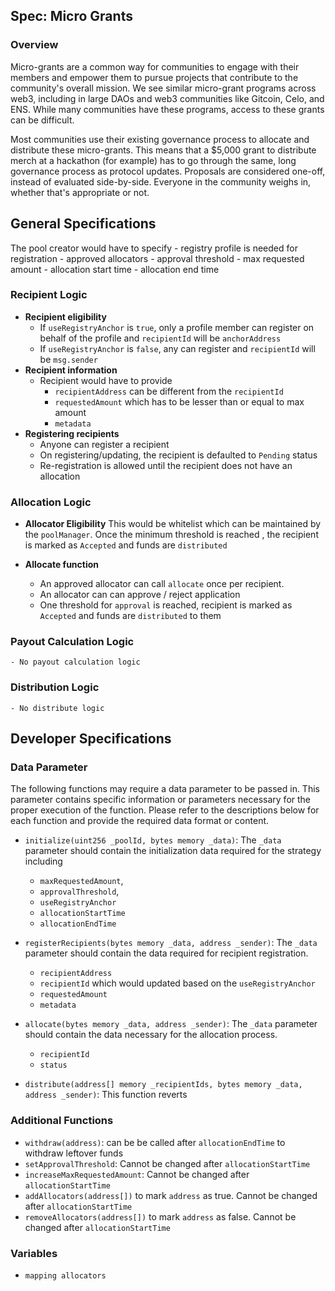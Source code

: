 Spec: Micro Grants
---------------------------------

### Overview

Micro-grants are a common way for communities to engage with their members and empower them to pursue projects that contribute to the community's overall mission. We see similar micro-grant programs across web3, including in large DAOs and web3 communities like Gitcoin, Celo, and ENS. While many communities have these programs, access to these grants can be difficult.

Most communities use their existing governance process to allocate and distribute these micro-grants. This means that a $5,000 grant to distribute merch at a hackathon (for example) has to go through the same, long governance process as protocol updates. Proposals are considered one-off, instead of evaluated side-by-side. Everyone in the community weighs in, whether that's appropriate or not.

## General Specifications

The pool creator would have to specify
    - registry profile is needed for registration
    - approved allocators
    - approval threshold 
    - max requested amount
    - allocation start time
    - allocation end time

### Recipient Logic

- **Recipient eligibility**
    - If `useRegistryAnchor` is `true`, only a profile member can register on behalf of the profile and `recipientId` will be `anchorAddress`
    - If `useRegistryAnchor` is `false`, any can register and `recipientId` will be `msg.sender`
- **Recipient information**
    - Recipient would have to provide
        - `recipientAddress` can be different from the `recipientId`
        - `requestedAmount` which has to be lesser than or equal to max amount
        - `metadata`
- **Registering recipients**
    - Anyone can register a recipient 
    - On registering/updating, the recipient is defaulted to `Pending` status
    - Re-registration is allowed until the recipient does not have an allocation

### Allocation Logic 


- **Allocator Eligibility**
    This would be whitelist which can be maintained by the `poolManager`. Once the minimum threshold is reached , the recipient is marked as `Accepted` and funds are `distributed`

- **Allocate function** 
   - An approved allocator can call `allocate` once per recipient. 
   - An allocator can can approve / reject application 
   - One threshold for `approval` is reached, recipient is marked as `Accepted` and funds are `distributed` to them


### Payout Calculation Logic

    - No payout calculation logic  


### Distribution Logic

    - No distribute logic

## Developer Specifications

### Data Parameter

The following functions may require a data parameter to be passed in. This parameter contains specific information or parameters necessary for the proper execution of the function. Please refer to the descriptions below for each function and provide the required data format or content.

- `initialize(uint256 _poolId, bytes memory _data)`: The `_data` parameter should contain the initialization data required for the strategy including 
    - `maxRequestedAmount`, 
    - `approvalThreshold`,
    - `useRegistryAnchor`
    - `allocationStartTime`
    - `allocationEndTime`

- `registerRecipients(bytes memory _data, address _sender)`: The `_data` parameter should contain the data required for recipient registration. 
    - `recipientAddress`
    - `recipientId` which would updated based on the `useRegistryAnchor`
    - `requestedAmount`
    - `metadata`

- `allocate(bytes memory _data, address _sender)`: The `_data` parameter should contain the data necessary for the allocation process.
    - `recipientId`
    - `status`

- `distribute(address[] memory _recipientIds, bytes memory _data, address _sender)`: This function reverts

### Additional Functions

- `withdraw(address)`: can be be called after `allocationEndTime` to withdraw leftover funds
- `setApprovalThreshold`: Cannot be changed after `allocationStartTime`
- `increaseMaxRequestedAmount`: Cannot be changed after `allocationStartTime`
- `addAllocators(address[])` to mark `address` as true. Cannot be changed after `allocationStartTime`
- `removeAllocators(address[])` to mark `address` as false. Cannot be changed after `allocationStartTime`

### Variables

- `mapping allocators`
